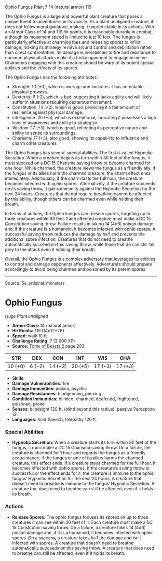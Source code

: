 <MonsterName/>Ophio Fungus</MonsterName>
<CreatureType/>Plant</CreatureType>
<CR/>7</CR>
<AC/>14 (natural armor)</AC>
<HP/>119</HP>
<summary>The Ophio Fungus is a large and powerful plant creature that poses a unique threat to adventurers in its vicinity. As a plant unaligned in nature, it does not follow moral guidance, making it unpredictable in its actions. With an Armor Class of 14 and 119 hit points, it is reasonably durable in combat, although its movement speed is limited to just 10 feet. The fungus is particularly effective at charming foes and releasing spores to inflict damage, making its strategy revolve around control and debilitation rather than direct confrontation. Its damage vulnerabilities to fire and resistance to common physical attacks make it a tricky opponent to engage in melee. Characters engaging with this creature should be wary of its potent special abilities and the effects of its spores.</summary>

<detail>

The Ophio Fungus has the following attributes: 
- Strength: 10 (+0), which is average and indicates it has no notable physical prowess.
- Dexterity: 6 (-2), which is bad, suggesting it lacks agility and will likely suffer in situations requiring dexterous movement.
- Constitution: 14 (+2), which is good, providing it a fair amount of resilience against physical damage.
- Intelligence: 20 (+5), which is exceptional, indicating it possesses a high level of awareness and ability to strategize.
- Wisdom: 17 (+3), which is good, reflecting its perceptive nature and ability to sense its surroundings.
- Charisma: 17 (+3), also good, showing its capability to influence and charm other creatures.

The Ophio Fungus has several special abilities. The first is called Hypnotic Secretion. When a creature begins its turn within 30 feet of the fungus, it must succeed on a DC 15 Charisma saving throw or become charmed for one hour. While charmed, the creature views the fungus as a friendly ally. If the fungus or its allies harm the charmed creature, the charm effect ends immediately. Additionally, if the charm lasts the full hour, the creature becomes infected with ophio spores. Alternatively, if the creature succeeds on its saving throw, it gains immunity against the Hypnotic Secretion for the next 24 hours. Creatures that do not require breathing cannot be affected by this ability, though others can be charmed even while holding their breath.

In terms of actions, the Ophio Fungus can release spores, targeting up to three creatures within 30 feet. Each affected creature must make a DC 15 Constitution saving throw. Failure results in taking 14 (4d6) poison damage and, if the creature is a humanoid, it becomes infected with ophio spores. A successful saving throw reduces the damage by half and prevents the additional spore infection. Creatures that do not need to breathe automatically succeed on this saving throw, while those that do can still fall prey to the attack even if holding their breath. 

Overall, the Ophio Fungus is a complex adversary that leverages its abilities to control and damage opponents effectively. Adventurers should prepare accordingly to avoid being charmed and poisoned by its potent spores.</detail>



---

Source: 5e_artisinal_monsters

# Ophio Fungus

*Huge* *Plant* *unaligned*

- **Armor Class:** 14 (natural armor)
- **Hit Points:** 119 (14d12+28)
- **Speed:** walk 10 ft.
- **Challenge Rating:** 7 (2,900 XP)
- **Source:** [Tome of Beasts 2](https://koboldpress.com/kpstore/product/tome-of-beasts-2-for-5th-edition) page 283

| STR | DEX | CON | INT | WIS | CHA |
| --- | --- | --- | --- | --- | --- |
| 10 (+0) | 6 (-2) | 14 (+2) | 20 (+5) | 17 (+3) | 17 (+3) |

- **Skills:** 
- **Damage Vulnerabilities:** fire
- **Damage Immunities:** poison, psychic
- **Damage Resistances:** bludgeoning, piercing
- **Condition Immunities:** blinded, charmed, deafened, frightened, poisoned, prone
- **Senses:** blindsight 120 ft. (blind beyond this radius), passive Perception 13
- **Languages:** Void Speech, telepathy 120 ft.

### Special Abilities

- **Hypnotic Secretion:** When a creature starts its turn within 30 feet of the fungus, it must make a DC 15 Charisma saving throw. On a failure, the creature is charmed for 1 hour and regards the fungus as a friendly acquaintance. If the fungus or one of its allies harms the charmed creature, this effect ends. If a creature stays charmed for the full hour, it becomes infected with ophio spores. If the creature’s saving throw is successful or the effect ends for it, the creature is immune to the ophio fungus’ Hypnotic Secretion for the next 24 hours. A creature that doesn’t need to breathe is immune to the fungus’ Hypnotic Secretion. A creature that does need to breathe can still be affected, even if it holds its breath.

### Actions

- **Release Spores:** The ophio fungus focuses its spores on up to three creatures it can see within 30 feet of it. Each creature must make a DC 15 Constitution saving throw. On a failure, a creature takes 14 (4d6) poison damage and, if it is a humanoid, it becomes infected with ophio spores. On a success, a creature takes half the damage and isn’t infected with spores. A creature that doesn’t need to breathe automatically succeeds on this saving throw. A creature that does need to breathe can still be affected, even if it holds its breath.




